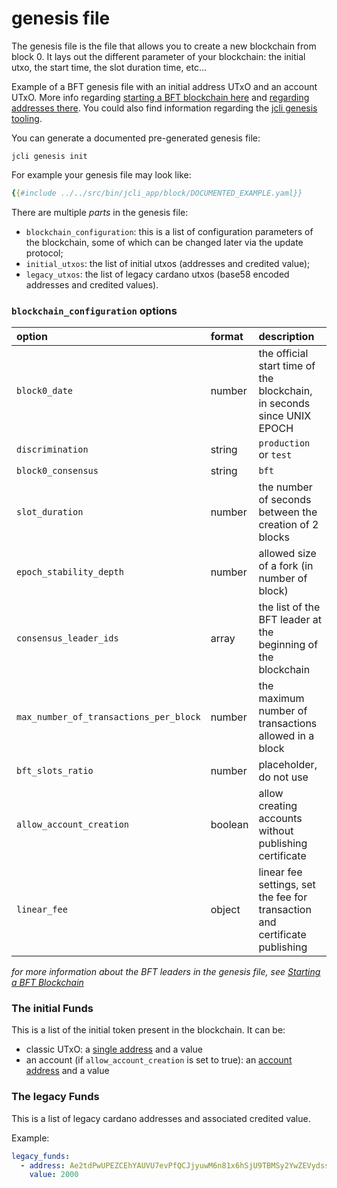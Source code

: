 # genesis file

The genesis file is the file that allows you to create a new blockchain
from block 0. It lays out the different parameter of your blockchain:
the initial utxo, the start time, the slot duration time, etc...

Example of a BFT genesis file with an initial address UTxO and an account UTxO.
More info regarding [starting a BFT blockchain here](./02_starting_bft_blockchain.md)
and [regarding addresses there](../jcli/address.md).
You could also find information regarding the [jcli genesis tooling](../jcli/genesis.md).

You can generate a documented pre-generated genesis file:

```
jcli genesis init
```

For example your genesis file may look like:

```yaml
{{#include ../../src/bin/jcli_app/block/DOCUMENTED_EXAMPLE.yaml}}
```

There are multiple _parts_ in the genesis file:

* `blockchain_configuration`: this is a list of configuration
  parameters of the blockchain, some of which can be changed later
  via the update protocol;
* `initial_utxos`: the list of initial utxos (addresses and credited value);
* `legacy_utxos`: the list of legacy cardano utxos (base58 encoded addresses
  and credited values).

### `blockchain_configuration` options

| option | format | description |
|:-------|:-------|:------------|
| `block0_date` | number | the official start time of the blockchain, in seconds since UNIX EPOCH |
| `discrimination` | string | `production` or `test` |
| `block0_consensus` | string | `bft` |
| `slot_duration` | number | the number of seconds between the creation of 2 blocks |
| `epoch_stability_depth` | number | allowed size of a fork (in number of block) |
| `consensus_leader_ids` | array | the list of the BFT leader at the beginning of the blockchain |
| `max_number_of_transactions_per_block` | number | the maximum number of transactions allowed in a block |
| `bft_slots_ratio` | number | placeholder, do not use |
| `allow_account_creation` | boolean | allow creating accounts without publishing certificate |
| `linear_fee` | object | linear fee settings, set the fee for transaction and certificate publishing |

_for more information about the BFT leaders in the genesis file, see
[Starting a BFT Blockchain](./02_starting_bft_blockchain.md)_

### The initial Funds

This is a list of the initial token present in the blockchain. It can be:

* classic UTxO: a [single address](../jcli/address.md#address-for-utxo) and a value
* an account (if `allow_account_creation` is set to true): an
  [account address](../jcli/address.md#address-for-account) and a value

### The legacy Funds

This is a list of legacy cardano addresses and associated credited value.

Example:

```yaml
legacy_funds:
  - address: Ae2tdPwUPEZCEhYAUVU7evPfQCJjyuwM6n81x6hSjU9TBMSy2YwZEVydssL
    value: 2000
```
